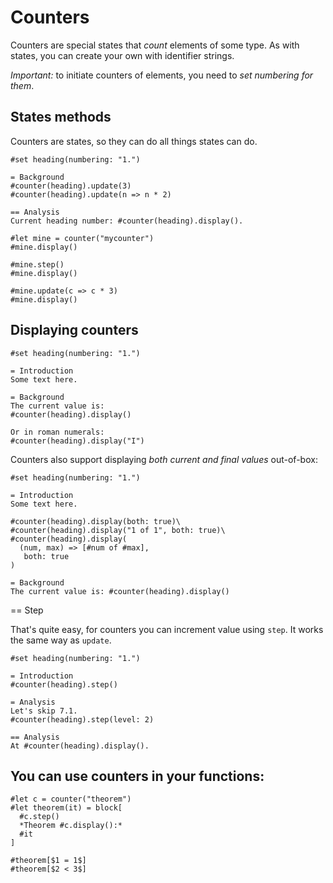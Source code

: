 # Counters

Counters are special states that _count_ elements of some type.
As with states, you can create your own with identifier strings.

_Important:_ to initiate counters of elements, you need to _set numbering for them_.

## States methods

Counters are states, so they can do all things states can do.

```
#set heading(numbering: "1.")

= Background
#counter(heading).update(3)
#counter(heading).update(n => n * 2)

== Analysis
Current heading number: #counter(heading).display().
```

```
#let mine = counter("mycounter")
#mine.display()

#mine.step()
#mine.display()

#mine.update(c => c * 3)
#mine.display()
```

## Displaying counters
```
#set heading(numbering: "1.")

= Introduction
Some text here.

= Background
The current value is:
#counter(heading).display()

Or in roman numerals:
#counter(heading).display("I")
```

Counters also support displaying _both current and final values_ out-of-box:

```
#set heading(numbering: "1.")

= Introduction
Some text here.

#counter(heading).display(both: true)\
#counter(heading).display("1 of 1", both: true)\
#counter(heading).display(
  (num, max) => [#num of #max],
   both: true
)

= Background
The current value is: #counter(heading).display()
```

== Step

That's quite easy, for counters you can increment value using `step`. It works the same way as `update`.

```
#set heading(numbering: "1.")

= Introduction
#counter(heading).step()

= Analysis
Let's skip 7.1.
#counter(heading).step(level: 2)

== Analysis
At #counter(heading).display().
```

## You can use counters in your functions:

```
#let c = counter("theorem")
#let theorem(it) = block[
  #c.step()
  *Theorem #c.display():*
  #it
]

#theorem[$1 = 1$]
#theorem[$2 < 3$]
```
